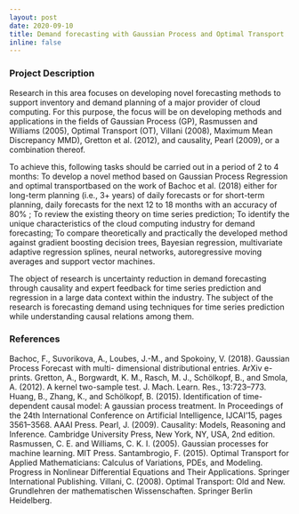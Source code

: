 ```yaml
---
layout: post
date: 2020-09-10
title: Demand forecasting with Gaussian Process and Optimal Transport
inline: false
---
```


### Project Description
Research in this area focuses on developing novel forecasting methods to support inventory and demand planning of a major provider of cloud computing. For this purpose, the focus will be on developing methods and applications in the fields of Gaussian Process (GP), Rasmussen and Williams (2005), Optimal Transport (OT), Villani (2008), Maximum Mean Discrepancy MMD), Gretton et al. (2012), and causality, Pearl (2009), or a combination thereof.
 
To achieve this, following tasks should be carried out in a period of 2 to 4 months:
To develop a novel method based on Gaussian Process Regression and optimal transportbased on the work of Bachoc et al. (2018) either for long-term planning (i.e., 3+ years) of daily forecasts or for short-term planning, daily forecasts for the next 12 to 18 months with an accuracy of 80% ;
To review the existing theory on time series prediction; 
To identify the unique characteristics of the cloud computing industry for demand forecasting; 
To compare theoretically and practically the developed method against gradient boosting decision trees, Bayesian regression, multivariate adaptive regression splines, neural networks, autoregressive moving averages and support vector machines.
 
The object of research is uncertainty reduction in demand forecasting through causality and expert feedback for time series prediction and regression in a large data context within the industry. The subject of the research is forecasting demand using techniques for time series prediction while understanding causal relations among them. 
 

### References 
Bachoc, F., Suvorikova, A., Loubes, J.-M., and Spokoiny, V. (2018). Gaussian Process Forecast with multi- dimensional distributional entries. ArXiv e-prints.
Gretton, A., Borgwardt, K. M., Rasch, M. J., Schölkopf, B., and Smola, A. (2012). A kernel two-sample test. J. Mach. Learn. Res., 13:723–773. 
Huang, B., Zhang, K., and Schölkopf, B. (2015). Identification of time-dependent causal model: A gaussian process treatment. In Proceedings of the 24th International Conference on Artificial Intelligence, IJCAI’15, pages 3561–3568. AAAI Press.
Pearl, J. (2009). Causality: Models, Reasoning and Inference. Cambridge University Press, New York, NY, USA, 2nd edition. 
Rasmussen, C. E. and Williams, C. K. I. (2005). Gaussian processes for machine learning. MIT Press. 
Santambrogio, F. (2015). Optimal Transport for Applied Mathematicians: Calculus of Variations, PDEs, and Modeling. Progress in Nonlinear Differential Equations and Their Applications. Springer International Publishing. 
Villani, C. (2008). Optimal Transport: Old and New. Grundlehren der mathematischen Wissenschaften. Springer Berlin Heidelberg. 